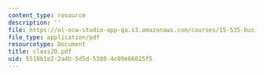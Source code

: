 ```yaml
---
content_type: resource
description: ''
file: https://ol-ocw-studio-app-qa.s3.amazonaws.com/courses/15-535-business-analysis-using-financial-statements-spring-2003/5518b1e22a4b5d5d53804c09e66025f5_class20.pdf
file_type: application/pdf
resourcetype: Document
title: class20.pdf
uid: 5518b1e2-2a4b-5d5d-5380-4c09e66025f5
---
```

